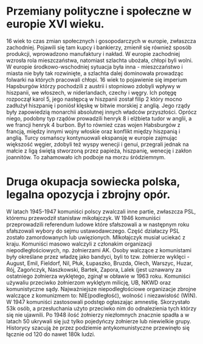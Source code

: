 # Przemiany polityczne i społeczne w europie XVI wieku.
16 wiek to czas zmian społecznych i gosopodarczych w europie, zwłaszcza zachodniej. Pojawili się tam kupcy i bankierzy, zmienił się również sposób produkcji, wprowadzono manufaktury i nakład. W europie zachodniej wzrosła rola mieszczaństwa, natomiast szlachta ubożała, chłopi byli wolni. W europie środkowo-wschodniej sytuacja była inna - mieszczaństwo i miasta nie były tak rozwinięte, a szlachta dalej dominowała prowadząc folwarki na których pracowali chłopi. 16 wiek to pojawienie się imperium Hapsburgów którzy pochodzili z austrii i stopniowo zdobyli wpływy w hiszpanii, we włoszech, w niderlandach, czechy i węgry. Ich potęgę rozpoczął karol 5, jego następcą w hiszpanii został filip 2 który mocno zadłużył hiszpanię i poniósł klęskę w bitwie morskiej z anglią. Jego rządy były zapowiedzią monarchii absolutnej innych władców przyszłości. Oprócz niego, podobny typ rządów prowadzili henryk 8 i elżbieta tudor w anglii, a we francji henryk 4 burbon. Był to również czas wojen Habsburgów z francją, między innymi wojny włoskie oraz konflikt między hiszpanią i anglią. Turcy osmańscy kontynuowali ekspansję w europie zajmując większość węgier, zdobyli też wyspy wenecji i genui, przegrali jednak na małcie z ligą świętą stworzoną przez papieża, hiszpanię, wenecję i zakłon joannitów. To zahamowało ich podboje na morzu śródziemnym.
# Druga okupacja sowiecka polska, legalna opozycja i zbrojny opór.
W latach 1945-1947 komuniści polscy zwalczali inne partie, zwłaszcza PSL, któremu przewodził stanisław mikołajczyk. W 1946 komuniści przeprowadzili referendum ludowe które sfałszowali a w następnym roku sfałszowali wybory do sejmu ustawodawczego. Część działaczy PSL zostało zamordowanych lub uwięzionych. MIkołajczyk musiał uciekać z kraju. Komuniści masowo walczyli z członakim organizacji niepodległościowych, np. żołnierzami AK. Osoby walczące z komunistami były określane przez władzę jako bandyci, byli to tzw. żołnierze wyklęci - August, Emil, Fieldorf, Nil, Płuk, Łupaszko, Bruzda, Olech, Warszyc, Huzar, Rój, Zagończyk, Naszkowski, Bartek, Zapora, Lalek (jest uznawany za ostatniego żołnierza wyklętego, zginął w obławie w 1963 roku. Komuniści używaliu przeciwko żołnierzom wyklętym milicję, UB, NKWD oraz komunistyczne sądy. Najważniejsze niepodległościowe organizacje zbrojne walczące z komunizmem to: NIE(podległość), wolność i niezawisłość (WIN). W 1947 komuniści zastosowali podstęp ogłaszając amnestię. Skorzystało 53k osób, a przesłuchania użyto przeciwko nim do odnalezienia tych którzy się nie ujawnili. Po 1948 ilość żołnierzy niezłomnych znacznie spadła a w latach 50 ukrywali się już tylko pojedyńczy żołnierze lub niewielkie grupy. Historycy szacują że przez podziemie antykomunistyczne przewinęło się łącznie od 120 do nawet 180k ludzi.
